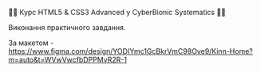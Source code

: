 👩‍💻 Курс HTML5 & CSS3 Advanced у CyberBionic Systematics 👩‍💻

Виконання практичного завдання.

За макетом - https://www.figma.com/design/YODIYmc1GcBkrVmC98Ove9/Kinn-Home?m=auto&t=WVwVwcfbDPPMvR2R-1
